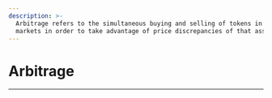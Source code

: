 ```yaml
---
description: >-
  Arbitrage refers to the simultaneous buying and selling of tokens in different
  markets in order to take advantage of price discrepancies of that asset.
---
```


# Arbitrage

****
